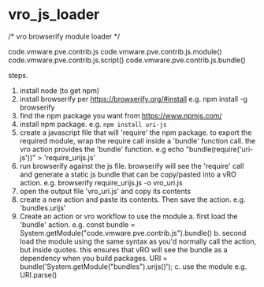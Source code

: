 # vro_js_loader


/* vro browserify module loader */

code.vmware.pve.contrib.js
code.vmware.pve.contrib.js.module()
code.vmware.pve.contrib.js.script()
code.vmware.pve.contrib.js.bundle()


steps.
1. install node (to get npm)
2. install browserify per https://browserify.org/#install
e.g. npm install -g browserify
3. find the npm package you want from https://www.npmjs.com/
4. install npm package. e.g. `npm install uri-js`
5. create a javascript file that will 'require' the npm package. to export the required module, wrap the require call inside a 'bundle' function call. the vro action provides the 'bundle' function.
e.g echo "bundle(require('uri-js'))" > 'require_urijs.js'
6. run browserify against the js file. browserify will see the 'require' call and generate a static js bundle that can be copy/pasted into a vRO action.
e.g. browserify require_urijs.js -o vro_uri.js
7. open the output file 'vro_uri.js' and copy its contents
8. create a new action and paste its contents. Then save the action.
e.g. 'bundles.urijs'
9. Create an action or vro workflow to use the module
a. first load the 'bundle' action.
e.g. const bundle = System.getModule("code.vmware.pve.contrib.js").bundle()
b. second load the module using the same syntax as you'd normally call the action, but inside quotes. this ensures that vRO will see the bundle as a dependency when you build packages.
	URI = bundle('System.getModule("bundles").urijs()');
c. use the module
e.g. URI.parse(<params>)
